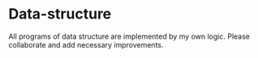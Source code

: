 # Data-structure
All programs of data structure are implemented by my own logic. Please collaborate and add necessary improvements.
